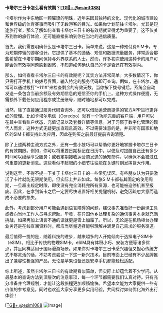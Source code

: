 **卡塔尔三日卡怎么看有效期？[[TG💪+ @esim1088](https://t.me/s/esim1088)]**

卡塔尔作为中东地区一颗璀璨的明珠，近年来因其独特的文化、现代化的城市建设和世界级的体育赛事而吸引了无数游客的目光。如果你计划前往卡塔尔，尤其是短途旅行者，那么了解如何查看卡塔尔三日卡的有效期就显得尤为重要了。这不仅关系到你的旅行体验，还可能直接影响到你在当地的通信质量。

首先，我们需要明确什么是卡塔尔三日卡。简单来说，这是一种预付费SIM卡，专为短期停留的游客设计。它提供了基本的通话、短信和数据流量服务，非常适合那些希望在卡塔尔期间保持与外界联系的人士。然而，许多初次使用这种卡的用户可能会对有效期问题感到困惑，不知道如何确认自己的卡是否还在有效期内。

那么，如何查看卡塔尔三日卡的有效期呢？其实方法非常简单。大多数情况下，你只需打开手机上的拨号界面，输入特定的服务代码即可查询。例如，在卡塔尔，通常可以通过拨打“*111#”来检查剩余的有效天数。当你按下拨号键后，系统会自动发送一条包含当前余额及有效期信息的短信至你的手机上。这种方式操作便捷，无需额外下载任何应用程序或注册账号，随时随地都可以完成。

当然，除了直接通过服务代码查询外，还可以借助运营商提供的官方APP进行更详细的管理。比如卡塔尔电信（Ooredoo）就有一个功能完善的客户端，用户可以在其中查看账户状态、充值记录以及套餐详情等信息。对于习惯于数字化管理的现代人而言，这种方式无疑更加直观且高效。不过需要注意的是，并非所有国家和地区的SIM卡都支持此类应用，因此在购买之前最好提前咨询清楚。

除了上述两种主流方式之外，还有一些小技巧可以帮助你更好地掌握卡塔尔三日卡的有效期限。例如，你可以将重要日期标记在日历中，以便及时提醒自己还有多少时间可以继续享受服务；或者定期接收运营商发送的通知邮件，以确保不会错过任何重要的更新消息。这些看似不起眼的小细节往往能在关键时刻发挥巨大作用。

说到这里，不得不提一下关于卡塔尔三日卡的一些常见误区。有些朋友认为只要激活了卡片就能无限期使用，但实际上并非如此。每张SIM卡都有其固定的使用周期，一旦超出规定时限，即使没有完全消耗完所有资源，也可能被迫停机甚至报废。因此，在拿到新卡之后一定要尽快设置好相关提醒机制，避免因疏忽大意而造成不必要的损失。

此外，考虑到部分用户可能会遇到语言障碍的问题，建议事先准备好一份翻译工具或者向当地工作人员寻求帮助。毕竟，在异国他乡处理复杂的通信事务本身就充满挑战，如果再加上语言不通的话就更是雪上加霜了。所以，无论是在机场柜台办理业务还是在线查阅资料时，都应当尽量选择能够理解并满足自己需求的服务渠道。

最后值得一提的是，随着科技的进步，越来越多的人开始倾向于选择电子SIM卡（eSIM）。相比于传统的物理SIM卡，eSIM具有体积小巧、安装方便等诸多优点，并且同样适用于国际漫游场景。如果你对卡塔尔三日卡感兴趣但又担心传统方式不够灵活的话，不妨考虑尝试一下这一新兴技术。目前市面上已经有不少品牌推出了兼容性极强的产品，无论是苹果设备还是安卓手机都能轻松适配。

综上所述，虽然卡塔尔三日卡的有效期看似简单，但实际上却蕴含着不少学问。从最基本的查询方法到深层次的注意事项，每一个环节都需要我们认真对待。只有充分准备并合理规划，才能让这段旅程更加顺畅愉快。希望本文能为大家提供一些有价值的参考意见，同时也欢迎大家分享更多实用经验，共同探讨如何优化海外出行体验！

[[TG💪+ @esim1088](https://t.me/s/esim1088) ![Image](https://i.postimg.cc/4NQfJmqS/Snipaste-2025-05-13-00-14-12.png)]